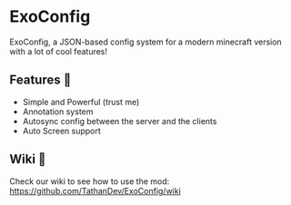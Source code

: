 # ExoConfig

ExoConfig, a JSON-based config system for a modern minecraft version with a lot of cool features!

## Features 🧩
- Simple and Powerful (trust me)
- Annotation system
- Autosync config between the server and the clients
- Auto Screen support

## Wiki 📕
Check our wiki to see how to use the mod: https://github.com/TathanDev/ExoConfig/wiki

